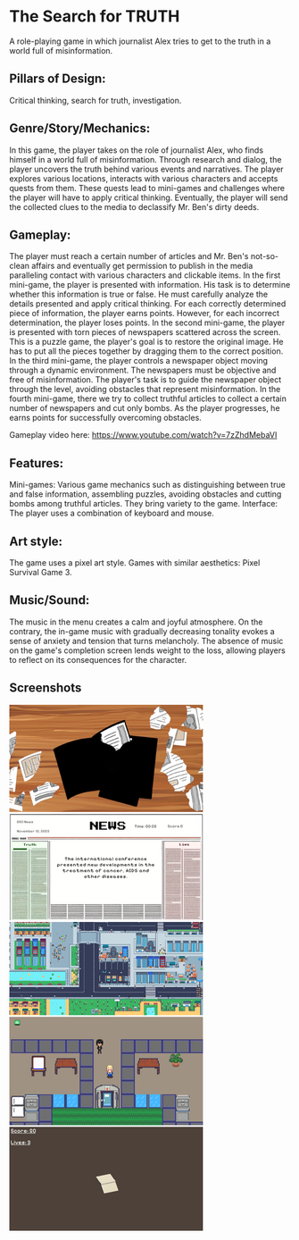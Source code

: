 # The Search for TRUTH

A role-playing game in which journalist Alex tries to get to the truth in a world full of misinformation.


## Pillars of Design:

Critical thinking, search for truth, investigation. 

## Genre/Story/Mechanics:

In this game, the player takes on the role of journalist Alex, who finds himself in a world full of misinformation. Through research and dialog, the player uncovers the truth behind various events and narratives. The player explores various locations, interacts with various characters and accepts quests from them. These quests lead to mini-games and challenges where the player will have to apply critical thinking. Eventually, the player will send the collected clues to the media to declassify Mr. Ben's dirty deeds.


## Gameplay:

The player must reach a certain number of articles and Mr. Ben's not-so-clean affairs and eventually get permission to publish in the media paralleling contact with various characters and clickable items. In the first mini-game, the player is presented with information. His task is to determine whether this information is true or false. He must carefully analyze the details presented and apply critical thinking. For each correctly determined piece of information, the player earns points. However, for each incorrect determination, the player loses points.  In the second mini-game, the player is presented with torn pieces of newspapers scattered across the screen. This is a puzzle game, the player's goal is to restore the original image. He has to put all the pieces together by dragging them to the correct position.  In the third mini-game, the player controls a newspaper object moving through a dynamic environment. The newspapers must be objective and free of misinformation. The player's task is to guide the newspaper object through the level, avoiding obstacles that represent misinformation. In the fourth mini-game, there we try to collect truthful articles to collect a certain number of newspapers and cut only bombs. As the player progresses, he earns points for successfully overcoming obstacles.

Gameplay video here: https://www.youtube.com/watch?v=7zZhdMebaVI

## Features:

Mini-games:
Various game mechanics such as distinguishing between true and false information, assembling puzzles, avoiding obstacles and cutting bombs among truthful articles. They bring variety to the game.  Interface: The player uses a combination of keyboard and mouse.

## Art style:

The game uses a pixel art style. Games with similar aesthetics: Pixel Survival Game 3.

## Music/Sound:

The music in the menu creates a calm and joyful atmosphere. On the contrary, the in-game music with gradually decreasing tonality evokes a sense of anxiety and tension that turns melancholy. The absence of music on the game's completion screen lends weight to the loss, allowing players to reflect on its consequences for the character.

## Screenshots

![](Screenshots/7DuE2U.png)
![](Screenshots/dUG_hh.png)
![](Screenshots/h8I3kx.png)
![](Screenshots/KAABT0.png)
![](Screenshots/wjVlMY.png)
